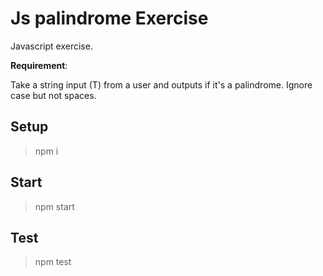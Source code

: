 # Js palindrome Exercise

Javascript exercise.

**Requirement**:

Take a string input (T) from a user and outputs if it's a palindrome. Ignore case but not spaces.

## Setup

> npm i

## Start

> npm start

## Test

> npm test
